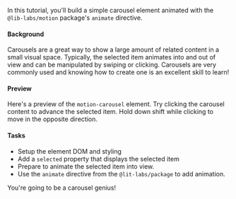 In this tutorial, you'll build a simple carousel element animated with the
`@lib-labs/motion` package's `animate` directive.

#### Background
Carousels are a great way to show a large amount of related content in a
small visual space. Typically, the selected item animates into and out of view
and can be manipulated by swiping or clicking. Carousels are very commonly used
and knowing how to create one is an excellent skill to learn!

#### Preview
Here's a preview of the `motion-carousel` element. Try clicking the carousel
content to advance the selected item. Hold down shift while clicking to
move in the opposite direction.

#### Tasks
* Setup the element DOM and styling
* Add a `selected` property that displays the selected item
* Prepare to animate the selected item into view.
* Use the `animate` directive from the `@lit-labs/package` to add animation.

You're going to be a carousel genius!
